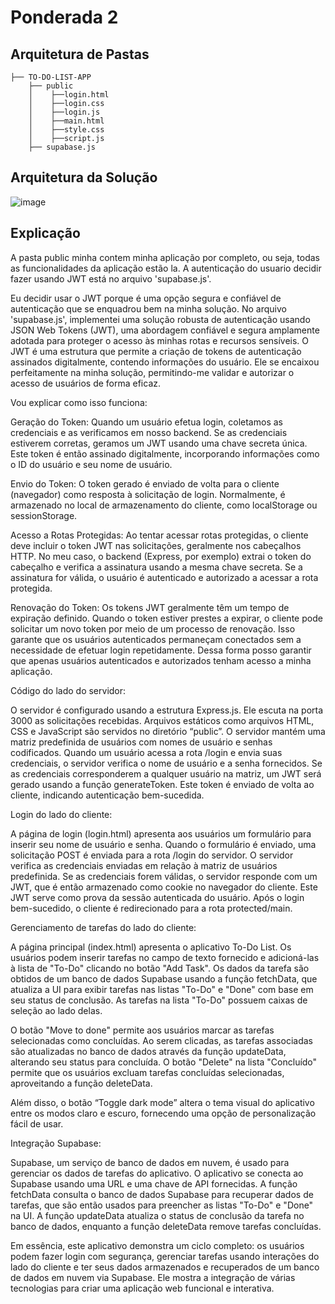 # Ponderada 2

## Arquitetura de Pastas

```
├── TO-DO-LIST-APP
    ├── public
    │    ├──login.html
    │    ├──login.css
    │    ├──login.js
    │    ├──main.html
    │    ├──style.css
    │    ├──script.js
    ├── supabase.js
```

## Arquitetura da Solução

![image](https://github.com/LucaSarhan/ponderada_2/assets/99192966/339ad75e-d9f5-494a-9a84-ec39b9bd13f9)

## Explicação

A pasta public minha contem minha aplicação por completo, ou seja, todas as funcionalidades da aplicação estão la. A autenticação do usuario decidir fazer usando JWT está no arquivo 'supabase.js'. 

Eu decidir usar o JWT porque é uma opção segura e confiável de autenticação que se enquadrou bem na minha solução. No arquivo 'supabase.js', implementei uma solução robusta de autenticação usando JSON Web Tokens (JWT), uma abordagem confiável e segura amplamente adotada para proteger o acesso às minhas rotas e recursos sensíveis. O JWT é uma estrutura que permite a criação de tokens de autenticação assinados digitalmente, contendo informações do usuário. Ele se encaixou perfeitamente na minha solução, permitindo-me validar e autorizar o acesso de usuários de forma eficaz. 

Vou explicar como isso funciona: 

Geração do Token:
Quando um usuário efetua login, coletamos as credenciais e as verificamos em nosso backend. Se as credenciais estiverem corretas, geramos um JWT usando uma chave secreta única. Este token é então assinado digitalmente, incorporando informações como o ID do usuário e seu nome de usuário.

Envio do Token:
O token gerado é enviado de volta para o cliente (navegador) como resposta à solicitação de login. Normalmente, é armazenado no local de armazenamento do cliente, como localStorage ou sessionStorage.

Acesso a Rotas Protegidas:
Ao tentar acessar rotas protegidas, o cliente deve incluir o token JWT nas solicitações, geralmente nos cabeçalhos HTTP. No meu caso, o backend (Express, por exemplo) extrai o token do cabeçalho e verifica a assinatura usando a mesma chave secreta. Se a assinatura for válida, o usuário é autenticado e autorizado a acessar a rota protegida.

Renovação do Token:
Os tokens JWT geralmente têm um tempo de expiração definido. Quando o token estiver prestes a expirar, o cliente pode solicitar um novo token por meio de um processo de renovação. Isso garante que os usuários autenticados permaneçam conectados sem a necessidade de efetuar login repetidamente.
Dessa forma posso garantir que apenas usuários autenticados e autorizados tenham acesso a minha aplicação.

Código do lado do servidor:

O servidor é configurado usando a estrutura Express.js. Ele escuta na porta 3000 as solicitações recebidas. Arquivos estáticos como arquivos HTML, CSS e JavaScript são servidos no diretório “public”. O servidor mantém uma matriz predefinida de usuários com nomes de usuário e senhas codificados. Quando um usuário acessa a rota /login e envia suas credenciais, o servidor verifica o nome de usuário e a senha fornecidos. Se as credenciais corresponderem a qualquer usuário na matriz, um JWT será gerado usando a função generateToken. Este token é enviado de volta ao cliente, indicando autenticação bem-sucedida.

Login do lado do cliente:

A página de login (login.html) apresenta aos usuários um formulário para inserir seu nome de usuário e senha. Quando o formulário é enviado, uma solicitação POST é enviada para a rota /login do servidor. O servidor verifica as credenciais enviadas em relação à matriz de usuários predefinida. Se as credenciais forem válidas, o servidor responde com um JWT, que é então armazenado como cookie no navegador do cliente. Este JWT serve como prova da sessão autenticada do usuário. Após o login bem-sucedido, o cliente é redirecionado para a rota protected/main.

Gerenciamento de tarefas do lado do cliente:

A página principal (index.html) apresenta o aplicativo To-Do List. Os usuários podem inserir tarefas no campo de texto fornecido e adicioná-las à lista de "To-Do" clicando no botão "Add Task". Os dados da tarefa são obtidos de um banco de dados Supabase usando a função fetchData, que atualiza a UI para exibir tarefas nas listas "To-Do" e "Done" com base em seu status de conclusão. As tarefas na lista "To-Do" possuem caixas de seleção ao lado delas.

O botão "Move to done" permite aos usuários marcar as tarefas selecionadas como concluídas. Ao serem clicadas, as tarefas associadas são atualizadas no banco de dados através da função updateData, alterando seu status para concluída. O botão "Delete" na lista "Concluído" permite que os usuários excluam tarefas concluídas selecionadas, aproveitando a função deleteData.

Além disso, o botão “Toggle dark mode” altera o tema visual do aplicativo entre os modos claro e escuro, fornecendo uma opção de personalização fácil de usar.

Integração Supabase:

Supabase, um serviço de banco de dados em nuvem, é usado para gerenciar os dados de tarefas do aplicativo. O aplicativo se conecta ao Supabase usando uma URL e uma chave de API fornecidas. A função fetchData consulta o banco de dados Supabase para recuperar dados de tarefas, que são então usados ​​para preencher as listas "To-Do" e "Done" na UI. A função updateData atualiza o status de conclusão da tarefa no banco de dados, enquanto a função deleteData remove tarefas concluídas.

Em essência, este aplicativo demonstra um ciclo completo: os usuários podem fazer login com segurança, gerenciar tarefas usando interações do lado do cliente e ter seus dados armazenados e recuperados de um banco de dados em nuvem via Supabase. Ele mostra a integração de várias tecnologias para criar uma aplicação web funcional e interativa.
